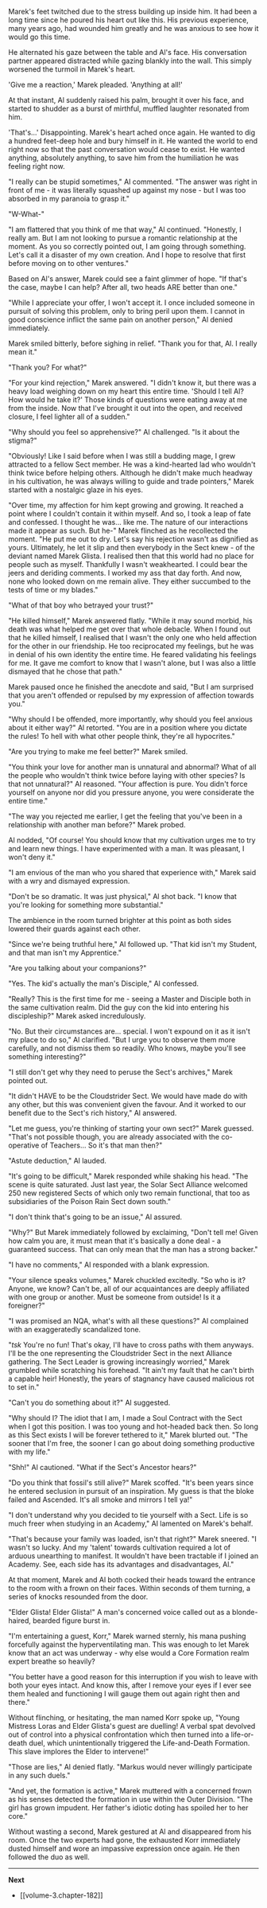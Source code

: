 
Marek's feet twitched due to the stress building up inside him. It had been a long time since he poured his heart out like this. His previous experience, many years ago, had wounded him greatly and he was anxious to see how it would go this time.

He alternated his gaze between the table and Al's face. His conversation partner appeared distracted while gazing blankly into the wall. This simply worsened the turmoil in Marek's heart.

'Give me a reaction,' Marek pleaded. 'Anything at all!'

At that instant, Al suddenly raised his palm, brought it over his face, and started to shudder as a burst of mirthful, muffled laughter resonated from him.

'That's...' Disappointing. Marek's heart ached once again. He wanted to dig a hundred feet-deep hole and bury himself in it. He wanted the world to end right now so that the past conversation would cease to exist. He wanted anything, absolutely anything, to save him from the humiliation he was feeling right now.

"I really can be stupid sometimes," Al commented. "The answer was right in front of me - it was literally squashed up against my nose - but I was too absorbed in my paranoia to grasp it."

"W-What-"

"I am flattered that you think of me that way," Al continued. "Honestly, I really am. But I am not looking to pursue a romantic relationship at the moment. As you so correctly pointed out, I am going through something. Let's call it a disaster of my own creation. And I hope to resolve that first before moving on to other ventures."

Based on Al's answer, Marek could see a faint glimmer of hope. "If that's the case, maybe I can help? After all, two heads ARE better than one."

"While I appreciate your offer, I won't accept it. I once included someone in pursuit of solving this problem, only to bring peril upon them. I cannot in good conscience inflict the same pain on another person," Al denied immediately.

Marek smiled bitterly, before sighing in relief. "Thank you for that, Al. I really mean it."

"Thank you? For what?"

"For your kind rejection," Marek answered. "I didn't know it, but there was a heavy load weighing down on my heart this entire time. 'Should I tell Al? How would he take it?' Those kinds of questions were eating away at me from the inside. Now that I've brought it out into the open, and received closure, I feel lighter all of a sudden."

"Why should you feel so apprehensive?" Al challenged. "Is it about the stigma?"

"Obviously! Like I said before when I was still a budding mage, I grew attracted to a fellow Sect member. He was a kind-hearted lad who wouldn't think twice before helping others. Although he didn't make much headway in his cultivation, he was always willing to guide and trade pointers," Marek started with a nostalgic glaze in his eyes.

"Over time, my affection for him kept growing and growing. It reached a point where I couldn't contain it within myself. And so, I took a leap of fate and confessed. I thought he was... like me. The nature of our interactions made it appear as such. But he-" Marek flinched as he recollected the moment. "He put me out to dry. Let's say his rejection wasn't as dignified as yours. Ultimately, he let it slip and then everybody in the Sect knew - of the deviant named Marek Glista. I realised then that this world had no place for people such as myself. Thankfully I wasn't weakhearted. I could bear the jeers and deriding comments. I worked my ass that day forth. And now, none who looked down on me remain alive. They either succumbed to the tests of time or my blades."

"What of that boy who betrayed your trust?"

"He killed himself," Marek answered flatly. "While it may sound morbid, his death was what helped me get over that whole debacle. When I found out that he killed himself, I realised that I wasn't the only one who held affection for the other in our friendship. He too reciprocated my feelings, but he was in denial of his own identity the entire time. He feared validating his feelings for me. It gave me comfort to know that I wasn't alone, but I was also a little dismayed that he chose that path."

Marek paused once he finished the anecdote and said, "But I am surprised that you aren't offended or repulsed by my expression of affection towards you."

"Why should I be offended, more importantly, why should you feel anxious about it either way?" Al retorted. "You are in a position where you dictate the rules! To hell with what other people think, they're all hypocrites."

"Are you trying to make me feel better?" Marek smiled.

"You think your love for another man is unnatural and abnormal? What of all the people who wouldn't think twice before laying with other species? Is that not unnatural?" Al reasoned. "Your affection is pure. You didn't force yourself on anyone nor did you pressure anyone, you were considerate the entire time."

"The way you rejected me earlier, I get the feeling that you've been in a relationship with another man before?" Marek probed.

Al nodded, "Of course! You should know that my cultivation urges me to try and learn new things. I have experimented with a man. It was pleasant, I won't deny it."

"I am envious of the man who you shared that experience with," Marek said with a wry and dismayed expression.

"Don't be so dramatic. It was just physical," Al shot back. "I know that you're looking for something more substantial."

The ambience in the room turned brighter at this point as both sides lowered their guards against each other.

"Since we're being truthful here," Al followed up. "That kid isn't my Student, and that man isn't my Apprentice."

"Are you talking about your companions?"

"Yes. The kid's actually the man's Disciple," Al confessed.

"Really? This is the first time for me - seeing a Master and Disciple both in the same cultivation realm. Did the guy con the kid into entering his discipleship?" Marek asked incredulously.

"No. But their circumstances are... special. I won't expound on it as it isn't my place to do so," Al clarified. "But I urge you to observe them more carefully, and not dismiss them so readily. Who knows, maybe you'll see something interesting?"

"I still don't get why they need to peruse the Sect's archives," Marek pointed out.

"It didn't HAVE to be the Cloudstrider Sect. We would have made do with any other, but this was convenient given the favour. And it worked to our benefit due to the Sect's rich history," Al answered.

"Let me guess, you're thinking of starting your own sect?" Marek guessed. "That's not possible though, you are already associated with the co-operative of Teachers... So it's that man then?"

"Astute deduction," Al lauded.

"It's going to be difficult," Marek responded while shaking his head. "The scene is quite saturated. Just last year, the Solar Sect Alliance welcomed 250 new registered Sects of which only two remain functional, that too as subsidiaries of the Poison Rain Sect down south."

"I don't think that's going to be an issue," Al assured.

"Why?" But Marek immediately followed by exclaiming, "Don't tell me! Given how calm you are, it must mean that it's basically a done deal - a guaranteed success. That can only mean that the man has a strong backer."

"I have no comments," Al responded with a blank expression.

"Your silence speaks volumes," Marek chuckled excitedly. "So who is it? Anyone, we know? Can't be, all of our acquaintances are deeply affiliated with one group or another. Must be someone from outside! Is it a foreigner?"

"I was promised an NQA, what's with all these questions?" Al complained with an exaggeratedly scandalized tone.

"*tsk* You're no fun! That's okay, I'll have to cross paths with them anyways. I'll be the one representing the Cloudstrider Sect in the next Alliance gathering. The Sect Leader is growing increasingly worried," Marek grumbled while scratching his forehead. "It ain't my fault that he can't birth a capable heir! Honestly, the years of stagnancy have caused malicious rot to set in."

"Can't you do something about it?" Al suggested.

"Why should I? The idiot that I am, I made a Soul Contract with the Sect when I got this position. I was too young and hot-headed back then. So long as this Sect exists I will be forever tethered to it," Marek blurted out. "The sooner that I'm free, the sooner I can go about doing something productive with my life."

"Shh!" Al cautioned. "What if the Sect's Ancestor hears?"

"Do you think that fossil's still alive?" Marek scoffed. "It's been years since he entered seclusion in pursuit of an inspiration. My guess is that the bloke failed and Ascended. It's all smoke and mirrors I tell ya!"

"I don't understand why you decided to tie yourself with a Sect. Life is so much freer when studying in an Academy," Al lamented on Marek's behalf.

"That's because your family was loaded, isn't that right?" Marek sneered. "I wasn't so lucky. And my 'talent' towards cultivation required a lot of arduous unearthing to manifest. It wouldn't have been tractable if I joined an Academy. See, each side has its advantages and disadvantages, Al."

At that moment, Marek and Al both cocked their heads toward the entrance to the room with a frown on their faces. Within seconds of them turning, a series of knocks resounded from the door.

"Elder Glista! Elder Glista!" A man's concerned voice called out as a blonde-haired, bearded figure burst in.

"I'm entertaining a guest, Korr," Marek warned sternly, his mana pushing forcefully against the hyperventilating man. This was enough to let Marek know that an act was underway - why else would a Core Formation realm expert breathe so heavily? 

"You better have a good reason for this interruption if you wish to leave with both your eyes intact. And know this, after I remove your eyes if I ever see them healed and functioning I will gauge them out again right then and there."

Without flinching, or hesitating, the man named Korr spoke up, "Young Mistress Loras and Elder Glista's guest are duelling! A verbal spat devolved out of control into a physical confrontation which then turned into a life-or-death duel, which unintentionally triggered the Life-and-Death Formation. This slave implores the Elder to intervene!"

"Those are lies," Al denied flatly. "Markus would never willingly participate in any such duels."

"And yet, the formation is active," Marek muttered with a concerned frown as his senses detected the formation in use within the Outer Division. "The girl has grown impudent. Her father's idiotic doting has spoiled her to her core."

Without wasting a second, Marek gestured at Al and disappeared from his room. Once the two experts had gone, the exhausted Korr immediately dusted himself and wore an impassive expression once again. He then followed the duo as well.

____

**Next**
* [[volume-3.chapter-182]]